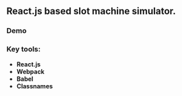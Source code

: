 ## React.js based slot machine simulator.
### Demo

### Key tools:
* **React.js**
* **Webpack**
* **Babel**
* **Classnames**
